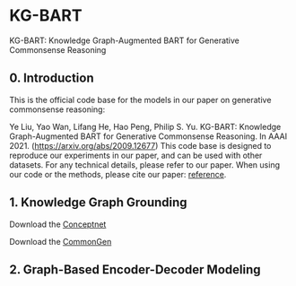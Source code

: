 # KG-BART
KG-BART: Knowledge Graph-Augmented BART for Generative Commonsense Reasoning

## 0. Introduction
This is the official code base for the models in our paper on generative commonsense reasoning:

Ye Liu, Yao Wan, Lifang He, Hao Peng, Philip S. Yu. KG-BART: Knowledge Graph-Augmented BART for Generative Commonsense Reasoning. In AAAI 2021. (https://arxiv.org/abs/2009.12677) This code base is designed to reproduce our experiments in our paper, and can be used with other datasets. For any technical details, please refer to our paper.
When using our code or the methods, please cite our paper: [reference](https://arxiv.org/abs/2009.12677).

## 1. Knowledge Graph Grounding
Download the [Conceptnet](https://github.com/commonsense/conceptnet5/wiki/Downloads)

Download the [CommonGen](https://drive.google.com/drive/folders/1sOuSY4ZeXsf1vYbPumiQxg2Pr1CECJNk?usp=sharing)

## 2. Graph-Based Encoder-Decoder Modeling

